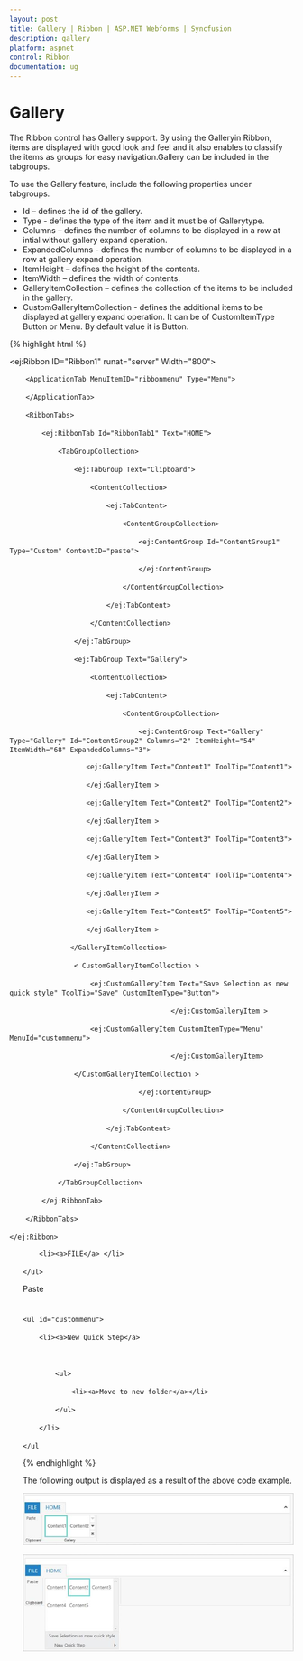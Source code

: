 ```yaml
---
layout: post
title: Gallery | Ribbon | ASP.NET Webforms | Syncfusion
description: gallery
platform: aspnet
control: Ribbon
documentation: ug
---
```


# Gallery

The Ribbon control has Gallery support. By using the Galleryin Ribbon, items are displayed with good look and feel and it also enables to classify the items as groups for easy navigation.Gallery can be included in the tabgroups.

To use the Gallery feature, include the following properties under tabgroups.

* Id – defines the id of the gallery.
* Type - defines the type of the item and it must be of Gallerytype.
* Columns – defines the number of columns to be displayed in a row at intial without gallery expand operation.
* ExpandedColumns - defines the number of columns to be displayed in a row at gallery expand operation.
* ItemHeight – defines the height of the  contents.
* ItemWidth – defines the width of contents.
* GalleryItemCollection – defines the collection of the items to be included in the gallery.
* CustomGalleryItemCollection - defines the additional items to be  displayed at gallery expand operation. It can be of CustomItemType Button or Menu. By default value it is Button.

{% highlight html %}

  <ej:Ribbon ID="Ribbon1" runat="server" Width="800">

        <ApplicationTab MenuItemID="ribbonmenu" Type="Menu">

        </ApplicationTab>

        <RibbonTabs>

            <ej:RibbonTab Id="RibbonTab1" Text="HOME">

                <TabGroupCollection>

                    <ej:TabGroup Text="Clipboard">

                        <ContentCollection>

                            <ej:TabContent>

                                <ContentGroupCollection>

                                    <ej:ContentGroup Id="ContentGroup1" Type="Custom" ContentID="paste">

                                    </ej:ContentGroup>

                                </ContentGroupCollection>

                            </ej:TabContent>

                        </ContentCollection>

                    </ej:TabGroup>

                    <ej:TabGroup Text="Gallery">

                        <ContentCollection>

                            <ej:TabContent>

                                <ContentGroupCollection>

                                    <ej:ContentGroup Text="Gallery" Type="Gallery" Id="ContentGroup2" Columns="2" ItemHeight="54" ItemWidth="68" ExpandedColumns="3">

<GalleryItemCollection>

                       <ej:GalleryItem Text="Content1" ToolTip="Content1">

                       </ej:GalleryItem >

                       <ej:GalleryItem Text="Content2" ToolTip="Content2">

                       </ej:GalleryItem >

                       <ej:GalleryItem Text="Content3" ToolTip="Content3">

                       </ej:GalleryItem >

                       <ej:GalleryItem Text="Content4" ToolTip="Content4">

                       </ej:GalleryItem >

                       <ej:GalleryItem Text="Content5" ToolTip="Content5">

                       </ej:GalleryItem >

                   </GalleryItemCollection>

                    < CustomGalleryItemCollection >

                        <ej:CustomGalleryItem Text="Save Selection as new quick style" ToolTip="Save" CustomItemType="Button">

                                            </ej:CustomGalleryItem >

                        <ej:CustomGalleryItem CustomItemType="Menu" MenuId="custommenu">

                                            </ej:CustomGalleryItem>

                    </CustomGalleryItemCollection >

                                    </ej:ContentGroup>

                                </ContentGroupCollection>

                            </ej:TabContent>

                        </ContentCollection>

                    </ej:TabGroup>

                </TabGroupCollection>

            </ej:RibbonTab>

        </RibbonTabs>

    </ej:Ribbon>

<ul id="ribbonmenu">

        <li><a>FILE</a> </li>

    </ul>

<div id="paste" style="height:40px;width:43px;">Paste</div>

    <ul id="custommenu">

        <li><a>New Quick Step</a>



            <ul>

                <li><a>Move to new folder</a></li>

            </ul>

        </li>

    </ul

{% endhighlight %}

The following output is displayed as a result of the above code example.

![](Gallery_images/Gallery_img1.png)


![](Gallery_images/Gallery_img2.png)